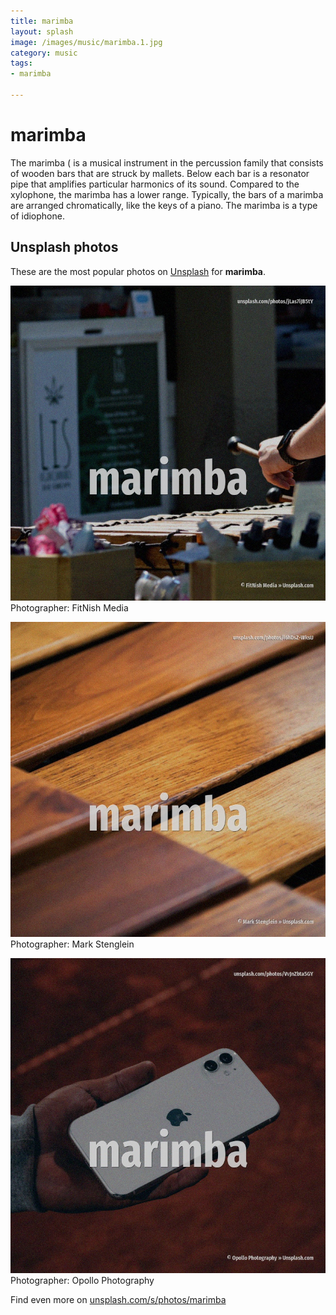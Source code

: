 ```yaml
---
title: marimba
layout: splash
image: /images/music/marimba.1.jpg
category: music
tags:
- marimba

---
```

# marimba

The marimba ( is a musical instrument in the percussion family that consists of wooden bars that  are struck by mallets. Below each bar is a resonator pipe that amplifies particular harmonics of its sound. Compared to the xylophone, the marimba has a lower range. Typically, the bars of a marimba are arranged chromatically, like the keys of a piano. The marimba is a type of idiophone. 

 
## Unsplash photos
These are the most popular photos on [Unsplash](https://unsplash.com) for **marimba**.
 
![marimba](/images/music/marimba.1.jpg)
Photographer:  FitNish Media
 
![marimba](/images/music/marimba.2.jpg)
Photographer:  Mark Stenglein
 
![marimba](/images/music/marimba.3.jpg)
Photographer:  Opollo Photography
 
Find even more on [unsplash.com/s/photos/marimba](https://unsplash.com/s/photos/marimba)
 
